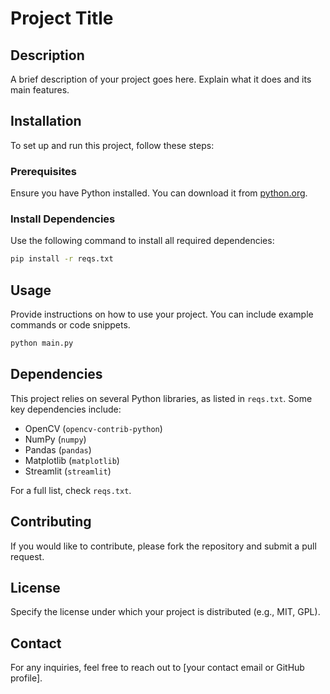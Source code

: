 # Project Title

## Description

A brief description of your project goes here. Explain what it does and its main features.

## Installation

To set up and run this project, follow these steps:

### Prerequisites

Ensure you have Python installed. You can download it from [python.org](https://www.python.org/).

### Install Dependencies

Use the following command to install all required dependencies:

```sh
pip install -r reqs.txt
```

## Usage

Provide instructions on how to use your project. You can include example commands or code snippets.

```sh
python main.py
```

## Dependencies

This project relies on several Python libraries, as listed in `reqs.txt`. Some key dependencies include:

- OpenCV (`opencv-contrib-python`)
- NumPy (`numpy`)
- Pandas (`pandas`)
- Matplotlib (`matplotlib`)
- Streamlit (`streamlit`)

For a full list, check `reqs.txt`.

## Contributing

If you would like to contribute, please fork the repository and submit a pull request.

## License

Specify the license under which your project is distributed (e.g., MIT, GPL).

## Contact

For any inquiries, feel free to reach out to [your contact email or GitHub profile].

